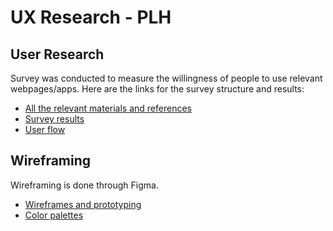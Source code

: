 # UX Research - PLH

## User Research

Survey was conducted to measure the willingness of people to use relevant webpages/apps. Here are the links for the survey structure and results:

- [All the relevant materials and references](https://www.notion.so/Planet-s-Little-Helper-8f052c045a3746e792bb54a02d1f9d6c)
- [Survey results](https://docs.google.com/spreadsheets/d/1hiIQqDILgUBxMrg3Jb2K5NrKhVQKk3AVshmlR6wsj7w/edit?resourcekey&usp=forms_web_b#gid=1604573676)
- [User flow](https://docs.google.com/drawings/d/1ZLAqrIIyP1gYAwXgorI8Tg6dYiLIsuO8sXsSZFlHr0I/edit?usp=sharing)

## Wireframing

Wireframing is done through Figma.

- [Wireframes and prototyping](https://www.figma.com/file/QbXiXHMuXLIyy42tjJn0xa/Planet's-little-helper--design-playground?node-id=37%3A17)
- [Color palettes](https://mycolor.space/?hex=%231DAD78&sub=1)
